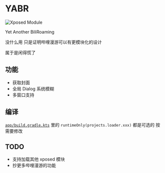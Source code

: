 # YABR

![Xposed Module](https://img.shields.io/badge/Xposed-Module-blue?style=flat-square)

Yet Another BiliRoaming

没什么用 只是证明哔哩漫游可以有更模块化的设计

属于是闲得慌了

## 功能

- 获取封面
- 全局 Dialog 系统模糊
- 多窗口支持

## 编译

[`app/build.gradle.kts`](app/build.gradle.kts) 里的 `runtimeOnly(projects.loader.xxx)` 都是可选的
按需要修改

## TODO

- 支持加载其他 xposed 模块
- 抄更多哔哩漫游的功能
